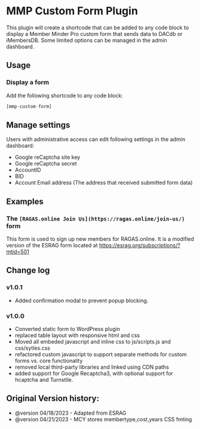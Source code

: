 # MMP Custom Form Plugin

This plugin will create a shortcode that can be added to any code block to display a Member Minder Pro custom form that sends data to DACdb or iMembersDB. Some limited options can be managed in the admin dashboard.

## Usage

### Display a form

Add the following shortcode to any code block:

```php
[mmp-custom-form]
```

## Manage settings

Users with administrative access can edit following settings in the admin dashboard:

- Google reCaptcha site key
- Google reCaptcha secret
- AccountID
- BID
- Account Email address (The address that received submitted form data)

## Examples

### The `[RAGAS.online Join Us](https://ragas.online/join-us/)` form

This form is used to sign up new members for RAGAS.online. It is a modified version of the ESRAG form located at https://esrag.org/subscriptions/?mtid=501

## Change log

### v1.0.1

- Added confirmation modal to prevent popup blocking.

### v1.0.0

  - Converted static form to WordPress plugin
  - replaced table layout with responsive html and css
  - Moved all embeded javascript and inline css to js/scripts.js and css/sytles.css
  - refactored custom javascript to support separate methods for custom forms vs. core functionality
  - removed local third-party libraries and linked using CDN paths
  - added support for Google Recaptcha3, with optional support for hcaptcha and Turnstile.


## Original Version history:

- @version 04/18/2023 - Adapted from ESRAG
- @version 04/21/2023 - MCY stores membertype,cost,years CSS fmting
